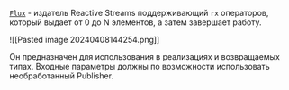 [`Flux`](https://projectreactor.io/docs/core/release/api/reactor/core/publisher/Flux.html "class in reactor.core.publisher") - издатель Reactive Streams поддерживающий `rx` операторов, который выдает от 0 до N элементов, а затем завершает работу.

![[Pasted image 20240408144254.png]]

Он предназначен для использования в реализациях и возвращаемых типах. Входные параметры должны по возможности использовать необработанный Publisher.